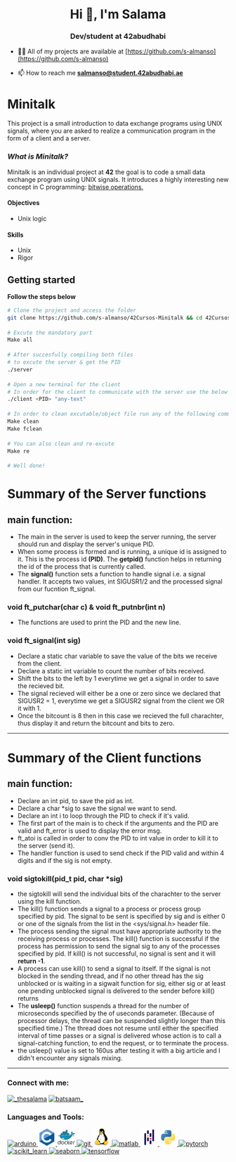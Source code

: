 <h1 align="center">Hi 👋, I'm Salama</h1>
<h3 align="center">Dev/student at 42abudhabi</h3>

- 👨‍💻 All of my projects are available at [https://github.com/s-almanso](https://github.com/s-almanso)

- 📫 How to reach me **salmanso@student.42abudhabi.ae**

# Minitalk
This project is a small introduction to data exchange programs using UNIX signals, where you are asked to realize a communication program in the form of a client and a server.

### <I> What is Minitalk? </I>
Minitalk is an individual project at <b>42</b> the goal is to code a small data exchange program using UNIX signals. It introduces a highly interesting new concept in C programming: <a href="https://www.geeksforgeeks.org/bitwise-operators-in-c-cpp/">bitwise operations.</a>


#### Objectives
- Unix logic

#### Skills
- Unix
- Rigor

## Getting started
**Follow the steps below**
```bash
# Clone the project and access the folder
git clone https://github.com/s-almanso/42Cursos-Minitalk && cd 42Cursos-Minitalk/

# Excute the mandatory part
Make all

# After succesfully compiling both files
# to excute the server & get the PID
./server

# Open a new terminal for the client
# In order for the client to communicate with the server use the below format
./client <PID> "any-text"

# In order to clean excutable/object file run any of the following commands
Make clean
Make fclean

# You can also clean and re-excute
Make re

# Well done!
```

# Summary of the Server functions
## main function:
- The main in the server is used to keep the server running, the server should run and display the server's unique PID.
- When some process is formed and is running, a unique id is assigned to it. This is the process id <b>(PID)</b>. The <b>getpid()</b> function helps in returning the id of the process that is currently called.
- The <b>signal()</b> function sets a function to handle signal i.e. a signal handler. It accepts two values, int SIGUSR1/2 and the processed signal from our fucntion ft_signal.

### <b> void ft_putchar(char c) & void ft_putnbr(int n) </b>

- The functions are used to print the PID and the new line.

### <b> void ft_signal(int sig) </b>
- Declare a static char variable to save the value of the bits we receive from the client.
- Declare a static int variable to count the number of bits received.
- Shift the bits to the left by 1 everytime we get a signal in order to save the recieved bit.
- The signal recieved will either be a one or zero since we declared that SIGUSR2 = 1, everytime we get a SIGUSR2 signal from the client we OR it with 1.
- Once the bitcount is 8 then in this case we recieved the full charachter, thus display it and return the bitcount and bits to zero.

---
# Summary of the Client functions
## main function:
- Declare an int pid, to save the pid as int.
- Declare a char *sig to save the signal we want to send.
- Declare an int i to loop through the PID to check if it's valid.
- The first part of the main is to check if the arguments and the PID are valid and ft_error is used to display the error msg.
- ft_atoi is called in order to conv the PID to int value in order to kill it to the server (send it).
- The handler function is used to send check if the PID valid and within 4 digits and if the sig is not empty.

### <b>void sigtokill(pid_t pid, char *sig)</b>
- the sigtokill will send the individual bits of the charachter to the server using the kill function.
- The kill() function sends a signal to a process or process group specified by pid. The signal to be sent is specified by sig and is either 0 or one of the signals from the list in the <sys/signal.h> header file.
- The process sending the signal must have appropriate authority to the receiving process or processes. The kill() function is successful if the process has permission to send the signal sig to any of the processes specified by pid. If kill() is not successful, no signal is sent and it will <b>return -1</b>.
- A process can use kill() to send a signal to itself. If the signal is not blocked in the sending thread, and if no other thread has the sig unblocked or is waiting in a sigwait function for sig, either sig or at least one pending unblocked signal is delivered to the sender before kill() returns
- The <b>usleep()</b> function suspends a thread for the number of microseconds specified by the of useconds parameter. (Because of processor delays, the thread can be suspended slightly longer than this specified time.) The thread does not resume until either the specified interval of time passes or a signal is delivered whose action is to call a signal-catching function, to end the request, or to terminate the process.
- the usleep() value is set to 160us after testing it with a big article and I didn't encounter any signals mixing.

---
<h3 align="left">Connect with me:</h3>
<p align="left">
<a href="https://twitter.com/_thesalama" target="blank"><img align="center" src="https://raw.githubusercontent.com/rahuldkjain/github-profile-readme-generator/master/src/images/icons/Social/twitter.svg" alt="_thesalama" height="30" width="40" /></a>
<a href="https://instagram.com/batsaam_" target="blank"><img align="center" src="https://raw.githubusercontent.com/rahuldkjain/github-profile-readme-generator/master/src/images/icons/Social/instagram.svg" alt="batsaam_" height="30" width="40" /></a>
</p>

<h3 align="left">Languages and Tools:</h3>
<p align="left"> <a href="https://www.arduino.cc/" target="_blank" rel="noreferrer"> <img src="https://cdn.worldvectorlogo.com/logos/arduino-1.svg" alt="arduino" width="40" height="40"/> </a> <a href="https://www.cprogramming.com/" target="_blank" rel="noreferrer"> <img src="https://raw.githubusercontent.com/devicons/devicon/master/icons/c/c-original.svg" alt="c" width="40" height="40"/> </a> <a href="https://www.docker.com/" target="_blank" rel="noreferrer"> <img src="https://raw.githubusercontent.com/devicons/devicon/master/icons/docker/docker-original-wordmark.svg" alt="docker" width="40" height="40"/> </a> <a href="https://git-scm.com/" target="_blank" rel="noreferrer"> <img src="https://www.vectorlogo.zone/logos/git-scm/git-scm-icon.svg" alt="git" width="40" height="40"/> </a> <a href="https://www.linux.org/" target="_blank" rel="noreferrer"> <img src="https://raw.githubusercontent.com/devicons/devicon/master/icons/linux/linux-original.svg" alt="linux" width="40" height="40"/> </a> <a href="https://www.mathworks.com/" target="_blank" rel="noreferrer"> <img src="https://upload.wikimedia.org/wikipedia/commons/2/21/Matlab_Logo.png" alt="matlab" width="40" height="40"/> </a> <a href="https://pandas.pydata.org/" target="_blank" rel="noreferrer"> <img src="https://raw.githubusercontent.com/devicons/devicon/2ae2a900d2f041da66e950e4d48052658d850630/icons/pandas/pandas-original.svg" alt="pandas" width="40" height="40"/> </a> <a href="https://www.python.org" target="_blank" rel="noreferrer"> <img src="https://raw.githubusercontent.com/devicons/devicon/master/icons/python/python-original.svg" alt="python" width="40" height="40"/> </a> <a href="https://pytorch.org/" target="_blank" rel="noreferrer"> <img src="https://www.vectorlogo.zone/logos/pytorch/pytorch-icon.svg" alt="pytorch" width="40" height="40"/> </a> <a href="https://scikit-learn.org/" target="_blank" rel="noreferrer"> <img src="https://upload.wikimedia.org/wikipedia/commons/0/05/Scikit_learn_logo_small.svg" alt="scikit_learn" width="40" height="40"/> </a> <a href="https://seaborn.pydata.org/" target="_blank" rel="noreferrer"> <img src="https://seaborn.pydata.org/_images/logo-mark-lightbg.svg" alt="seaborn" width="40" height="40"/> </a> <a href="https://www.tensorflow.org" target="_blank" rel="noreferrer"> <img src="https://www.vectorlogo.zone/logos/tensorflow/tensorflow-icon.svg" alt="tensorflow" width="40" height="40"/> </a> </p>

